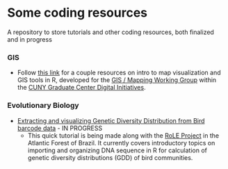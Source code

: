 # Some coding resources

A repository to store tutorials and other coding resources, both finalized and in progress

### GIS

- Follow [this link](https://github.com/Rilquer/gcdi-mapping-user-group) for a couple resources on intro to map visualization and GIS tools in R, developed for the [GIS / Mapping Working Group](https://commons.gc.cuny.edu/groups/gis-working-group/) within the [CUNY Graduate Center Digital Initiatives](https://gcdi.commons.gc.cuny.edu).

### Evolutionary Biology

- [Extracting and visualizing Genetic Diversity Distribution from Bird barcode data](http://htmlpreview.github.io/?https://github.com/Rilquer/coding-resources/blob/main/evo-bio/bird-barcode/aln_gendiv.html) - IN PROGRESS
  - This quick tutorial is being made along with the [RoLE Project]() in the Atlantic Forest of Brazil. It currently covers introductory topics on importing and organizing DNA sequence in R for calculation of genetic diversity distributions (GDD) of bird communities.



